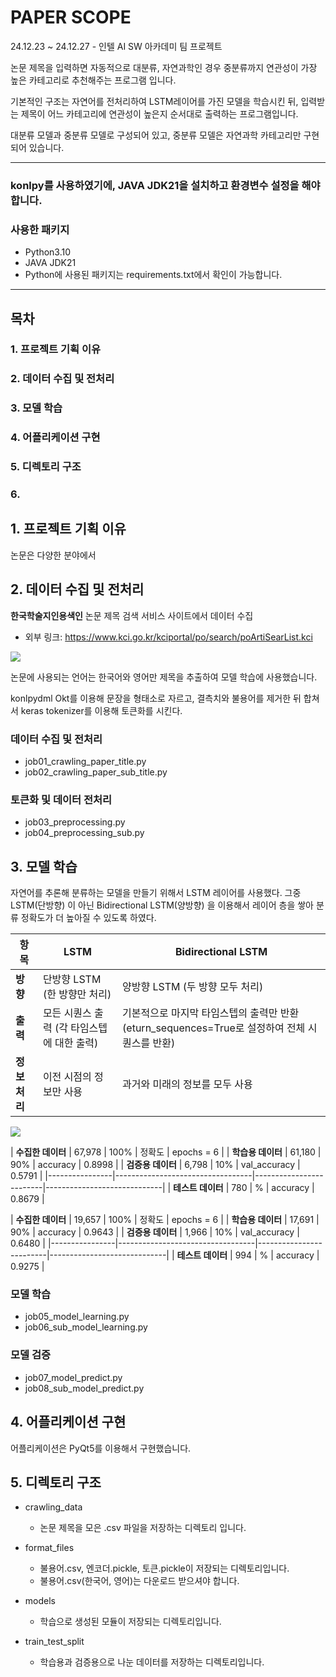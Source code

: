 # PAPER SCOPE
24.12.23 ~ 24.12.27 - 인텔 AI SW 아카데미 팀 프로젝트

논문 제목을 입력하면 자동적으로 대분류, 자연과학인 경우 중분류까지 연관성이 가장 높은 카테고리로 추천해주는 프로그램 입니다.

기본적인 구조는 자연어를 전처리하여 LSTM레이어를 가진 모델을 학습시킨 뒤, 입력받는 제목이 어느 카테고리에 연관성이 높은지 순서대로 출력하는 프로그램입니다.

대분류 모델과 중분류 모델로 구성되어 있고, 중분류 모델은 자연과학 카테고리만 구현되어 있습니다.

----------------------------------------------------------------------------------------------------------------------

### konlpy를 사용하였기에, JAVA JDK21을 설치하고 환경변수 설정을 해야합니다. 

### 사용한 패키지
- Python3.10
- JAVA JDK21
- Python에 사용된 패키지는 requirements.txt에서 확인이 가능합니다.

--------------------------------------------------------------------------------------------------

## 목차
### 1. 프로젝트 기획 이유
### 2. 데이터 수집 및 전처리
### 3. 모델 학습
### 4. 어플리케이션 구현
### 5. 디렉토리 구조
### 6. 


## 1. 프로젝트 기획 이유
논문은 다양한 분야에서 


## 2. 데이터 수집 및 전처리


**한국학술지인용색인** 논문 제목 검색 서비스 사이트에서 데이터 수집
- 외부 링크: https://www.kci.go.kr/kciportal/po/search/poArtiSearList.kci
<img src="C:\Users\user\Desktop\2024-12-26 162236.png">


논문에 사용되는 언어는 한국어와 영어만 제목을 추출하여 모델 학습에 사용했습니다.


konlpydml Okt를 이용해 문장을 형태소로 자르고, 결측치와 불용어를 제거한 뒤 합쳐서 keras tokenizer를 이용해 토큰화를 시킨다.


### 데이터 수집 및 전처리
- job01_crawling_paper_title.py
- job02_crawling_paper_sub_title.py

### 토큰화 및 데이터 전처리
- job03_preprocessing.py
- job04_preprocessing_sub.py


## 3. 모델 학습

자연어를 추론해 분류하는 모델을 만들기 위해서 LSTM 레이어를 사용했다.
그중 LSTM(단방향) 이 아닌 Bidirectional LSTM(양방향) 을 이용해서 레이어 층을 쌓아 분류 정확도가 더 높아질 수 있도록 하였다.


| 항목                             | LSTM | Bidirectional LSTM               |
|----------------------------------|------------------------------------------------------|------------------------------------------------------------|
| **방향**                         | 단방향 LSTM (한 방향만 처리)                            | 양방향 LSTM (두 방향 모두 처리)                              |
| **출력**                         | 모든 시퀀스 출력 (각 타임스텝에 대한 출력)              | 기본적으로 마지막 타임스텝의 출력만 반환 (eturn_sequences=True로 설정하여 전체 시퀀스를 반환) |
| **정보 처리**                    | 이전 시점의 정보만 사용                               | 과거와 미래의 정보를 모두 사용                              |



<img src="C:\Users\user\Desktop\flow01.png">



| **수집한 데이터** | 67,978 | 100% | 정확도 | epochs = 6 |
| **학습용 데이터** | 61,180 | 90% | accuracy | 0.8998 |
| **검증용 데이터** | 6,798 | 10% | val_accuracy | 0.5791 |
|----------------|----------------------------------|-------------------------|-----------------------------|
| **테스트 데이터** | 780 | % | accuracy | 0.8679  |


| **수집한 데이터** | 19,657 | 100% | 정확도 | epochs = 6 |
| **학습용 데이터** | 17,691 | 90% | accuracy | 0.9643 |
| **검증용 데이터** | 1,966 | 10% | val_accuracy | 0.6480 |
|----------------|----------------------------------|-------------------------|-----------------------------|
| **테스트 데이터** | 994 | % | accuracy | 0.9275 |



### 모델 학습
- job05_model_learning.py
- job06_sub_model_learning.py

### 모델 검증
- job07_model_predict.py
- job08_sub_model_predict.py




## 4. 어플리케이션 구현


어플리케이션은 PyQt5를 이용해서 구현했습니다.









## 5. 디렉토리 구조
- crawling_data
  - 논문 제목을 모은 .csv 파일을 저장하는 디렉토리 입니다.

- format_files
  - 불용어.csv, 엔코더.pickle, 토큰.pickle이 저장되는 디렉토리입니다.
  - 불용어.csv(한국어, 영어)는 다운로드 받으셔야 합니다.

- models
  - 학습으로 생성된 모듈이 저장되는 디렉토리입니다.

- train_test_split
  - 학습용과 검증용으로 나눈 데이터를 저장하는 디렉토리입니다.

